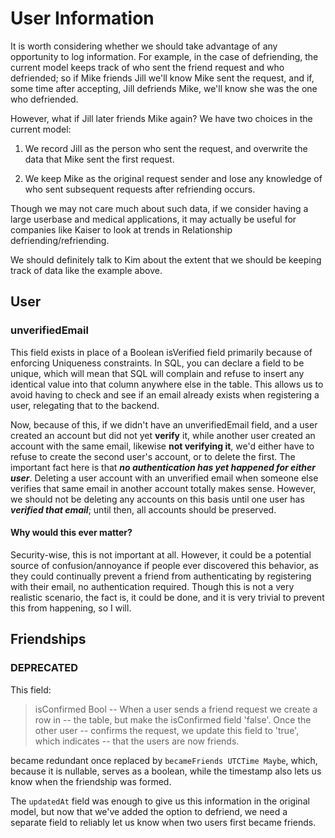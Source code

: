 # User Information

It is worth considering whether we should take advantage of any opportunity to
log information. For example, in the case of defriending, the current model
keeps track of who sent the friend request and who defriended; so if Mike
friends Jill we'll know Mike sent the request, and if, some time after
accepting, Jill defriends Mike, we'll know she was the one who defriended.

However, what if Jill later friends Mike again? We have two choices in the
current model:   

  1. We record Jill as the person who sent the request, and overwrite the data
  that Mike sent the first request.

  2. We keep Mike as the original request sender and lose any knowledge of who
  sent subsequent requests after refriending occurs.

Though we may not care much about such data, if we consider having a large
userbase and medical applications, it may actually be useful for companies like
Kaiser to look at trends in Relationship defriending/refriending.

We should definitely talk to Kim about the extent that we should be keeping
track of data like the example above.

## User

### unverifiedEmail

This field exists in place of a Boolean isVerified field primarily because of
enforcing Uniqueness constraints. In SQL, you can declare a field to be unique,
which will mean that SQL will complain and refuse to insert any identical value
into that column anywhere else in the table. This allows us to avoid having to
check and see if an email already exists when registering a user, relegating
that to the backend.

Now, because of this, if we didn't have an unverifiedEmail field, and a user
created an account but did not yet **verify** it, while another user created an
account with the same email, likewise **not verifying it**, we'd either have to
refuse to create the second user's account, or to delete the first. The
important fact here is that ***no authentication has yet happened for either
user***. Deleting a user account with an unverified email when someone else
verifies that same email in another account totally makes sense. However, we
should not be deleting any accounts on this basis until one user has ***verified
that email***; until then, all accounts should be preserved.

#### Why would this ever matter?

Security-wise, this is not important at all. However, it could be a potential
source of confusion/annoyance if people ever discovered this behavior, as they
could continually prevent a friend from authenticating by registering with their
email, no authentication required. Though this is not a very realistic scenario,
the fact is, it could be done, and it is very trivial to prevent this from
happening, so I will.

## Friendships

### DEPRECATED

This field:

> isConfirmed Bool -- When a user sends a friend request we create a row in
  -- the table, but make the isConfirmed field 'false'. Once the other user
  -- confirms the request, we update this field to 'true', which indicates
  -- that the users are now friends.

became redundant once replaced by `becameFriends UTCTime Maybe`, which, because
it is nullable, serves as a boolean, while the timestamp also lets us know
when the friendship was formed.

The `updatedAt` field was enough to give us this information in the original
model, but now that we've added the option to defriend, we need a separate
field to reliably let us know when two users first became friends.
